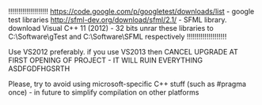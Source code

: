 !!!!!!!!!!!!!!!!!!!!
https://code.google.com/p/googletest/downloads/list - google test libraries
http://sfml-dev.org/download/sfml/2.1/ - SFML library. download Visual C++ 11 (2012) - 32 bits
unrar these libraries to C:\Software\gTest and C:\Software\SFML respectively
!!!!!!!!!!!!!!!!!!!!


Use VS2012 preferably. if you use VS2013 then CANCEL UPGRADE AT FIRST OPENING OF PROJECT - IT WILL RUIN EVERYTHING ASDFGDFHGSRTH

Please, try to avoid using microsoft-specific C++ stuff (such as #pragma once) - in future to simplify compilation on other platforms